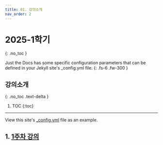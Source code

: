 ```yaml
---
title: 01. 강의소개
nav_order: 2
---
```


# 2025-1학기
{: .no_toc }

Just the Docs has some specific configuration parameters that can be defined in your Jekyll site's \_config.yml file.
{: .fs-6 .fw-300 }

## 강의소개
{: .no_toc .text-delta }

1. TOC
{:toc}

---

View this site's [\_config.yml](https://github.com/just-the-docs/just-the-docs/tree/main/_config.yml) file as an example.

## 1. [1주차 강의](/core-computing/docs/chapter1.md)
